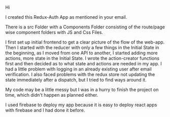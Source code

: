 Hi

I created this Redux-Auth App as mentioned in your email.

There is a src Folder with a Components Folder consisting of the route/page wise component folders with JS and Css Files.

I first set up initial frontend to get a clear picture of the flow of the web-app. Then I started with the reducer with only a few things in the Initial State in the beginning, as I moved from one API to another, I started adding more actions, more state in the Initial State. I wrote the action-creator functions first and then decided as to what state and actions are needed in my app. I had a little problem with logging in an already existing user after email verification. I also faced problems with the redux store not updating the state immediately after a dispatch, but I tried to find ways around it.

My code may be a little messy but I was in a hurry to finish the project on time, which didn't happen as planned either.

I used firebase to deploy my app because it is easy to deploy react apps with firebase and I had done it before.
